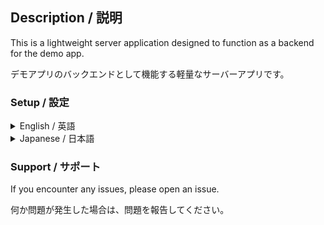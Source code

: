 ## Description / 説明

This is a lightweight server application designed to function as a backend for the demo app.

デモアプリのバックエンドとして機能する軽量なサーバーアプリです。

### Setup / 設定

<details>
  <summary>English / 英語</summary>

* Ensure you have an existing Firebase project in your Firebase console, or create a new one.
* Enable Cloud Functions.
* Install Firebase CLI tools using the command `npm install -g firebase-tools`.
* Log in to Firebase CLI with `firebase login`.
* After successful login, initialize Firebase in the server directory using `firebase init`.
* Choose ` ◉ Functions: Configure a Cloud Functions directory and its files` and press enter.
* Select `Use an existing project`.
* Choose the project created in step 1.
* Choose `JavaScript`.
* Respond **No** to ` Do you want to use ESLint to catch probable bugs and enforce style?`.
* Respond **No** to `File functions/index.js already exists. Overwrite?` (ensure this is correct).
* Respond **Yes** to `Do you want to install dependencies with npm now?`.
* Configure the `.env` file according to the `.env.sample`.
* Run `firebase deploy` to build and deploy the server to Firebase Cloud Functions.
* Wait for the process to complete, and your server should be up and running.

</details>


<details>
  <summary>Japanese / 日本語</summary>

* FirebaseコンソールにFirebaseプロジェクトを作成するか、既存のプロジェクトを確認してください。
* Cloud Functionsを有効にします。
* Firebase CLIツールをインストールします: `npm install -g firebase-tools`.
* `firebase login` を使ってFirebase CLIにログインします。
* ログインが成功したら、サーバーディレクトリで `firebase init` を実行してFirebaseを初期化します。
* ` ◉ Functions: Configure a Cloud Functions directory and its files` を選択してEnterを押します。
* `既存のプロジェクトを使用`を選択します。
* ステップ1で作成したプロジェクトを選択します。
* `JavaScript` を選択します。
* ` Do you want to use ESLint to catch probable bugs and enforce style?` に対して**いいえ**と回答します。
* `File functions/index.js already exists. Overwrite?` に対して**いいえ**と回答します（必ず確認してください）。
* `Do you want to install dependencies with npm now?` に対して**はい**と回答します。
* `.env.sample`に基づいて `.env` ファイルを設定します。
* `firebase deploy` を実行して、サーバーをFirebase Cloud Functionsにデプロイします。
* デプロイが完了するまで待ち、サーバーが稼働していることを確認します。

</details>

### Support / サポート
If you encounter any issues, please open an issue.

何か問題が発生した場合は、問題を報告してください。
